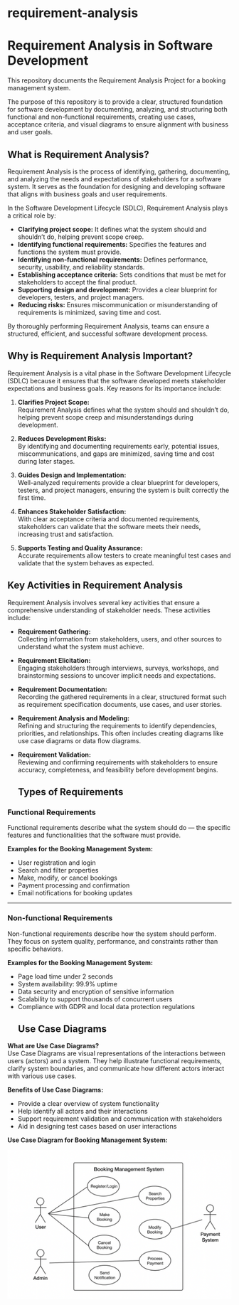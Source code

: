 # requirement-analysis
# Requirement Analysis in Software Development

This repository documents the Requirement Analysis Project for a booking management system. 

The purpose of this repository is to provide a clear, structured foundation for software development by documenting, analyzing, and structuring both functional and non-functional requirements, creating use cases, acceptance criteria, and visual diagrams to ensure alignment with business and user goals.
## What is Requirement Analysis?

Requirement Analysis is the process of identifying, gathering, documenting, and analyzing the needs and expectations of stakeholders for a software system. It serves as the foundation for designing and developing software that aligns with business goals and user requirements.

In the Software Development Lifecycle (SDLC), Requirement Analysis plays a critical role by:

- **Clarifying project scope:** It defines what the system should and shouldn’t do, helping prevent scope creep.
- **Identifying functional requirements:** Specifies the features and functions the system must provide.
- **Identifying non-functional requirements:** Defines performance, security, usability, and reliability standards.
- **Establishing acceptance criteria:** Sets conditions that must be met for stakeholders to accept the final product.
- **Supporting design and development:** Provides a clear blueprint for developers, testers, and project managers.
- **Reducing risks:** Ensures miscommunication or misunderstanding of requirements is minimized, saving time and cost.

By thoroughly performing Requirement Analysis, teams can ensure a structured, efficient, and successful software development process.
## Why is Requirement Analysis Important?

Requirement Analysis is a vital phase in the Software Development Lifecycle (SDLC) because it ensures that the software developed meets stakeholder expectations and business goals. Key reasons for its importance include:

1. **Clarifies Project Scope:**  
   Requirement Analysis defines what the system should and shouldn’t do, helping prevent scope creep and misunderstandings during development.

2. **Reduces Development Risks:**  
   By identifying and documenting requirements early, potential issues, miscommunications, and gaps are minimized, saving time and cost during later stages.

3. **Guides Design and Implementation:**  
   Well-analyzed requirements provide a clear blueprint for developers, testers, and project managers, ensuring the system is built correctly the first time.

4. **Enhances Stakeholder Satisfaction:**  
   With clear acceptance criteria and documented requirements, stakeholders can validate that the software meets their needs, increasing trust and satisfaction.

5. **Supports Testing and Quality Assurance:**  
   Accurate requirements allow testers to create meaningful test cases and validate that the system behaves as expected.


## Key Activities in Requirement Analysis

Requirement Analysis involves several key activities that ensure a comprehensive understanding of stakeholder needs. These activities include:

- **Requirement Gathering:**  
  Collecting information from stakeholders, users, and other sources to understand what the system must achieve.

- **Requirement Elicitation:**  
  Engaging stakeholders through interviews, surveys, workshops, and brainstorming sessions to uncover implicit needs and expectations.

- **Requirement Documentation:**  
  Recording the gathered requirements in a clear, structured format such as requirement specification documents, use cases, and user stories.

- **Requirement Analysis and Modeling:**  
  Refining and structuring the requirements to identify dependencies, priorities, and relationships. This often includes creating diagrams like use case diagrams or data flow diagrams.

- **Requirement Validation:**  
  Reviewing and confirming requirements with stakeholders to ensure accuracy, completeness, and feasibility before development begins.
  ## Types of Requirements

### Functional Requirements
Functional requirements describe what the system should do — the specific features and functionalities that the software must provide.

**Examples for the Booking Management System:**
- User registration and login
- Search and filter properties
- Make, modify, or cancel bookings
- Payment processing and confirmation
- Email notifications for booking updates

---

### Non-functional Requirements
Non-functional requirements describe how the system should perform. They focus on system quality, performance, and constraints rather than specific behaviors.

**Examples for the Booking Management System:**
- Page load time under 2 seconds
- System availability: 99.9% uptime
- Data security and encryption of sensitive information
- Scalability to support thousands of concurrent users
- Compliance with GDPR and local data protection regulations
  ## Use Case Diagrams

**What are Use Case Diagrams?**  
Use Case Diagrams are visual representations of the interactions between users (actors) and a system. They help illustrate functional requirements, clarify system boundaries, and communicate how different actors interact with various use cases.

**Benefits of Use Case Diagrams:**
- Provide a clear overview of system functionality
- Help identify all actors and their interactions
- Support requirement validation and communication with stakeholders
- Aid in designing test cases based on user interactions

**Use Case Diagram for Booking Management System:**

![Booking System Use Case Diagram](alx-booking-uc.png)


